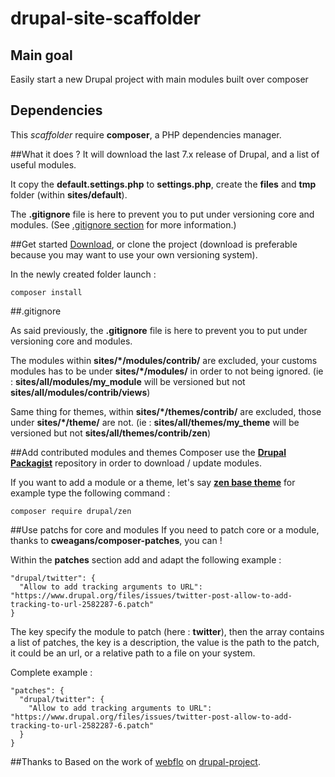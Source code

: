 # drupal-site-scaffolder

## Main goal
Easily start a new Drupal project with main modules built over composer

## Dependencies
This *scaffolder* require **composer**, a PHP dependencies manager.


##What it does ?
It will download the last 7.x release of Drupal, and a list of useful modules.

It copy the **default.settings.php** to **settings.php**, create the **files** 
and **tmp** folder (within **sites/default**).

The **.gitignore** file is here to prevent you to put under versioning core and 
modules. (See [.gitignore section](#gitignore) for more information.)


##Get started
[Download](https://github.com/kgaut/drupal-site-scaffolder/archive/7.x-1.x.zip), 
or clone the project (download is preferable because you may want to use your 
own versioning system).

In the newly created folder launch :  

```composer install```

##.gitignore

As said previously, the **.gitignore** file is here to prevent you to put under 
versioning core and modules. 

The modules within **sites/\*/modules/contrib/** are excluded, your customs 
modules has to be under **sites/\*/modules/** in order to not being ignored. 
(ie : **sites/all/modules/my_module** will be versioned but not 
**sites/all/modules/contrib/views**)

Same thing for themes, within **sites/\*/themes/contrib/** are excluded, those 
under **sites/\*/theme/** are not. 
(ie : **sites/all/themes/my_theme** will be versioned but not 
**sites/all/themes/contrib/zen**)

##Add contributed modules and themes
Composer use the **[Drupal Packagist](https://packagist.drupal-composer.org/)** 
repository in order to download / update modules.

If you want to add a module or a theme, let's say 
**[zen base theme](https://packagist.drupal-composer.org/packages/drupal/zen)** 
for example type the following command : 
```
composer require drupal/zen
```

##Use patchs for core and modules
If you need to patch core or a module, thanks to **cweagans/composer-patches**, 
you can !

Within the **patches** section add and adapt the following example :

```
"drupal/twitter": {
  "Allow to add tracking arguments to URL": "https://www.drupal.org/files/issues/twitter-post-allow-to-add-tracking-to-url-2582287-6.patch"
}
```

The key specify the module to patch (here : **twitter**), then the array contains 
a list of patches, the key is a description, the value is the path to the patch,
it could be an url, or a relative path to a file on your system.

Complete example : 
```
"patches": {
  "drupal/twitter": {
    "Allow to add tracking arguments to URL": "https://www.drupal.org/files/issues/twitter-post-allow-to-add-tracking-to-url-2582287-6.patch"
  }
}
```

 



##Thanks to
Based on the work of [webflo](https://github.com/webflo/) on [drupal-project](https://github.com/drupal-composer/drupal-project).
